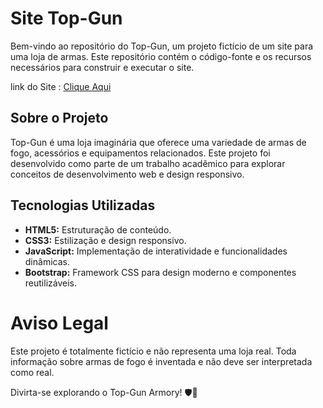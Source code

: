 # Site Top-Gun 

Bem-vindo ao repositório do Top-Gun, um projeto fictício de um site para uma loja de armas. Este repositório contém o código-fonte e os recursos necessários para construir e executar o site.

link do Site : [Clique Aqui](https://luansant1993.github.io/Site-Ficticio/)

## Sobre o Projeto

Top-Gun  é uma loja imaginária que oferece uma variedade de armas de fogo, acessórios e equipamentos relacionados. 
Este projeto foi desenvolvido como parte de um trabalho acadêmico para explorar conceitos de desenvolvimento web e design responsivo.

## Tecnologias Utilizadas

- **HTML5:** Estruturação de conteúdo.
- **CSS3:** Estilização e design responsivo.
- **JavaScript:** Implementação de interatividade e funcionalidades dinâmicas.
- **Bootstrap:** Framework CSS para design moderno e componentes reutilizáveis.




# Aviso Legal

Este projeto é totalmente fictício e não representa uma loja real. Toda informação sobre armas de fogo é inventada e não deve ser interpretada como real.

Divirta-se explorando o Top-Gun Armory! 🛡🔫

